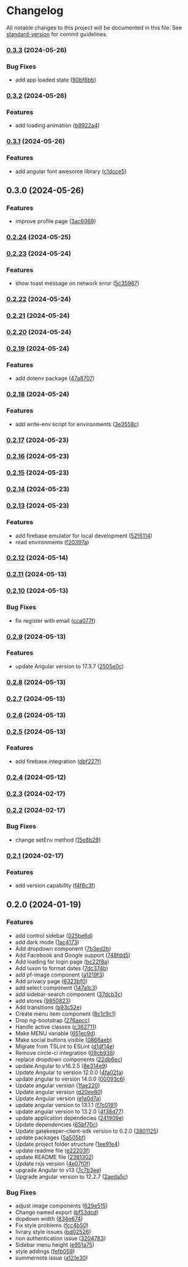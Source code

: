 # Changelog

All notable changes to this project will be documented in this file. See [standard-version](https://github.com/conventional-changelog/standard-version) for commit guidelines.

### [0.3.3](https://github.com/erdkse/adminlte-3-angular/compare/v0.3.2...v0.3.3) (2024-05-26)


### Bug Fixes

* add app loaded state ([90bf6bb](https://github.com/erdkse/adminlte-3-angular/commit/90bf6bb54505330e1263bf20e66d57665d852734))

### [0.3.2](https://github.com/erdkse/adminlte-3-angular/compare/v0.3.1...v0.3.2) (2024-05-26)


### Features

* add loading animation ([b8922a4](https://github.com/erdkse/adminlte-3-angular/commit/b8922a480c74896bdf6216be76772b4dbb282487))

### [0.3.1](https://github.com/erdkse/adminlte-3-angular/compare/v0.3.0...v0.3.1) (2024-05-26)


### Features

* add angular font awesome library ([c1dcce5](https://github.com/erdkse/adminlte-3-angular/commit/c1dcce59d57fcdf47185f126a78b2cf418bb68a1))

## 0.3.0 (2024-05-26)


### Features

* improve profile page ([3ac6069](https://github.com/erdkse/adminlte-3-angular/commit/3ac6069019513228f0670437e42583bac7fc2e78))

### [0.2.24](https://github.com/erdkse/adminlte-3-angular/compare/v0.2.23...v0.2.24) (2024-05-25)

### [0.2.23](https://github.com/erdkse/adminlte-3-angular/compare/v0.2.22...v0.2.23) (2024-05-24)


### Features

* show toast message on network error ([5c35967](https://github.com/erdkse/adminlte-3-angular/commit/5c35967162a399695962a77df98fd207e9c429a2))

### [0.2.22](https://github.com/erdkse/adminlte-3-angular/compare/v0.2.21...v0.2.22) (2024-05-24)

### [0.2.21](https://github.com/erdkse/adminlte-3-angular/compare/v0.2.20...v0.2.21) (2024-05-24)

### [0.2.20](https://github.com/erdkse/adminlte-3-angular/compare/v0.2.19...v0.2.20) (2024-05-24)

### [0.2.19](https://github.com/erdkse/adminlte-3-angular/compare/v0.2.18...v0.2.19) (2024-05-24)


### Features

* add dotenv package ([47a8707](https://github.com/erdkse/adminlte-3-angular/commit/47a8707bd146e2b7ff00e70caed84d215b759f32))

### [0.2.18](https://github.com/erdkse/adminlte-3-angular/compare/v0.2.17...v0.2.18) (2024-05-24)


### Features

* add write-env script for environments ([3e3558c](https://github.com/erdkse/adminlte-3-angular/commit/3e3558c263939a3dbca56c0ff8100fd80b45b255))

### [0.2.17](https://github.com/erdkse/adminlte-3-angular/compare/v0.2.16...v0.2.17) (2024-05-23)

### [0.2.16](https://github.com/erdkse/adminlte-3-angular/compare/v0.2.15...v0.2.16) (2024-05-23)

### [0.2.15](https://github.com/erdkse/adminlte-3-angular/compare/v0.2.14...v0.2.15) (2024-05-23)

### [0.2.14](https://github.com/erdkse/adminlte-3-angular/compare/v0.2.13...v0.2.14) (2024-05-23)

### [0.2.13](https://github.com/erdkse/adminlte-3-angular/compare/v0.2.12...v0.2.13) (2024-05-23)


### Features

* add firebase emulator for local development ([52f6114](https://github.com/erdkse/adminlte-3-angular/commit/52f6114875ebc908643e064bf078e0db433b1620))
* read environments ([f20397a](https://github.com/erdkse/adminlte-3-angular/commit/f20397ad103e1289dd0230acf3be60f6bb1f6f64))

### [0.2.12](https://github.com/erdkse/adminlte-3-angular/compare/v0.2.11...v0.2.12) (2024-05-14)

### [0.2.11](https://github.com/erdkse/adminlte-3-angular/compare/v0.2.10...v0.2.11) (2024-05-13)

### [0.2.10](https://github.com/erdkse/adminlte-3-angular/compare/v0.2.9...v0.2.10) (2024-05-13)


### Bug Fixes

* fix register with email ([cca077f](https://github.com/erdkse/adminlte-3-angular/commit/cca077f5209921252f902fdf2d3eba1dd48f2d9f))

### [0.2.9](https://github.com/erdkse/adminlte-3-angular/compare/v0.2.8...v0.2.9) (2024-05-13)


### Features

* update Angular version to 17.3.7 ([2505e0c](https://github.com/erdkse/adminlte-3-angular/commit/2505e0c584c0d9191fc2c290a27ca1f9987ddbd6))

### [0.2.8](https://github.com/erdkse/adminlte-3-angular/compare/v0.2.7...v0.2.8) (2024-05-13)

### [0.2.7](https://github.com/erdkse/adminlte-3-angular/compare/v0.2.6...v0.2.7) (2024-05-13)

### [0.2.6](https://github.com/erdkse/adminlte-3-angular/compare/v0.2.5...v0.2.6) (2024-05-13)

### [0.2.5](https://github.com/erdkse/adminlte-3-angular/compare/v0.2.4...v0.2.5) (2024-05-13)


### Features

* add firebase integration ([dbf227f](https://github.com/erdkse/adminlte-3-angular/commit/dbf227fd5c8939c064f06b88ce3c3dde1f4f994b))

### [0.2.4](https://github.com/erdkse/adminlte-3-angular/compare/v0.2.3...v0.2.4) (2024-05-12)

### [0.2.3](https://github.com/erdkse/adminlte-3-angular/compare/v0.2.2...v0.2.3) (2024-02-17)

### [0.2.2](https://github.com/erdkse/adminlte-3-angular/compare/v0.2.1...v0.2.2) (2024-02-17)


### Bug Fixes

* change setEnv method ([15e8b29](https://github.com/erdkse/adminlte-3-angular/commit/15e8b29de769ac2a759761c54fb9d04c239db8fd))

### [0.2.1](https://github.com/erdkse/adminlte-3-angular/compare/v0.2.0...v0.2.1) (2024-02-17)


### Features

* add version capability ([f4f6c3f](https://github.com/erdkse/adminlte-3-angular/commit/f4f6c3f7655fdd49eaa18b8a6019c3e6207171fe))

## 0.2.0 (2024-01-19)


### Features

* add control sidebar ([025be6d](https://github.com/erdkse/adminlte-3-angular/commit/025be6d353cd028c88b2cbd85c7b2f1331ccc202))
* add dark mode ([1ac4173](https://github.com/erdkse/adminlte-3-angular/commit/1ac4173fb5876317f1b5e6a984c51afbbb99d9b9))
* Add dropdown component ([7b3ed2b](https://github.com/erdkse/adminlte-3-angular/commit/7b3ed2b73497e38c408158d5051beb801a217188))
* Add Facebook and Google support ([748fdd5](https://github.com/erdkse/adminlte-3-angular/commit/748fdd5602449059c6e89794122e5f9b570da164))
* Add loading for login page ([bc22f8a](https://github.com/erdkse/adminlte-3-angular/commit/bc22f8a3637fc89b78c298fb90f4d664b95f08a1))
* Add luxon to format dates ([7dc374b](https://github.com/erdkse/adminlte-3-angular/commit/7dc374b9bb40b3ff824e17f4652a31c95e76318f))
* add pf-image component ([a1219f3](https://github.com/erdkse/adminlte-3-angular/commit/a1219f398c2950fec5c2306e6027a5a30b213599))
* Add privacy page ([6323bf0](https://github.com/erdkse/adminlte-3-angular/commit/6323bf094a88fdcb17cb7a41dd78255bcc3a1f6a))
* add select component ([147a1c3](https://github.com/erdkse/adminlte-3-angular/commit/147a1c35fb43a1f59db71574f3dc2f10879ab97a))
* add sidebar-search component ([37dcb3c](https://github.com/erdkse/adminlte-3-angular/commit/37dcb3c924e4881b7d152e3dabe9ffe1a12be4a5))
* add stores ([9850823](https://github.com/erdkse/adminlte-3-angular/commit/985082331d3eeca1c881cdf26fb20fd20a6ce8db))
* Add transitions ([b93c52e](https://github.com/erdkse/adminlte-3-angular/commit/b93c52e9de0f0e18b5bbb88f5a5b9aa19302335b))
* Create menu item component ([8c1c9c1](https://github.com/erdkse/adminlte-3-angular/commit/8c1c9c1be82e4f02428f4e82e32a19b9a90f8efe))
* Drop ng-bootstrap ([276aecc](https://github.com/erdkse/adminlte-3-angular/commit/276aecc83379c5d8bfd993f774ec7eada3dd19d9))
* Handle active classes ([c362711](https://github.com/erdkse/adminlte-3-angular/commit/c36271151a3aebc3515389b5683e5a971e6dc7bd))
* Make MENU variable ([651ec9d](https://github.com/erdkse/adminlte-3-angular/commit/651ec9dde69b7ca3ddfae7ce26f73e1b7eb35d46))
* Make social buttons visible ([0866aeb](https://github.com/erdkse/adminlte-3-angular/commit/0866aeb1055010b73288105797a1f6f7887ff46f))
* Migrate from TSLint to ESLint ([d1df14e](https://github.com/erdkse/adminlte-3-angular/commit/d1df14ed8fb63c999a1b5edac48c9cbd380b8a11))
* Remove circle-ci integration ([09cb938](https://github.com/erdkse/adminlte-3-angular/commit/09cb938e7fad80bbd7d1446c057116cffe55127c))
* replace dropdown components ([22db6ec](https://github.com/erdkse/adminlte-3-angular/commit/22db6ec19f72d85c6ce9413baa0cf49d099663f7))
* update Angular to v16.2.5 ([8e314e9](https://github.com/erdkse/adminlte-3-angular/commit/8e314e9d4b3637d6d11d1e05d86723b8a59b9108))
* Update Angular to version 12.0.0 ([4fa02fa](https://github.com/erdkse/adminlte-3-angular/commit/4fa02fa100ed6b144c8b4145383d5de9af3fb2c4))
* update angular to version 14.0.0 ([00093c6](https://github.com/erdkse/adminlte-3-angular/commit/00093c695353943aedd38e96e977afa10571ca4d))
* Update angular version ([1fae220](https://github.com/erdkse/adminlte-3-angular/commit/1fae22008fcd6d098baaf54d2c223f365269482c))
* Update angular version ([d20ee80](https://github.com/erdkse/adminlte-3-angular/commit/d20ee8041e2280dc651b13ea952becfb4f100f66))
* Update Angular version ([e1a0d7a](https://github.com/erdkse/adminlte-3-angular/commit/e1a0d7ace2f26fd2d7947f467631f6a2fd499188))
* update angular version to 13.1.1 ([f7c0191](https://github.com/erdkse/adminlte-3-angular/commit/f7c019178928ad310feceba59b7f2ca6247e9b36))
* update angular version to 13.2.0 ([4f38d77](https://github.com/erdkse/adminlte-3-angular/commit/4f38d77b9b131e06331bfa2db1eb88b43388c28d))
* update application dependecies ([241909e](https://github.com/erdkse/adminlte-3-angular/commit/241909eed11b4b5beacfb08fa16a9dae2f53b266))
* Update dependencies ([65bf70c](https://github.com/erdkse/adminlte-3-angular/commit/65bf70c910230285a9862759edb1b16344ee2037))
* Update gatekeeper-client-sdk version to 0.2.0 ([3801125](https://github.com/erdkse/adminlte-3-angular/commit/3801125df1fc81ddf69203a82a12a12461e36ec5))
* update packages ([5a505bf](https://github.com/erdkse/adminlte-3-angular/commit/5a505bf0e2210a4e7c4755b5b457a14caaf122a2))
* Update project folder structure ([1ee91e4](https://github.com/erdkse/adminlte-3-angular/commit/1ee91e45dab0aafa488a3b9926141f63398246d6))
* update readme file ([e22203f](https://github.com/erdkse/adminlte-3-angular/commit/e22203f53ae2e2d7aad86c0b8772ab27db532869))
* update README file ([2381302](https://github.com/erdkse/adminlte-3-angular/commit/2381302ffa484d8fe60800907d3dadcce0074476))
* Update rxjs version ([4e07f0f](https://github.com/erdkse/adminlte-3-angular/commit/4e07f0f83ffe5dc76262f62d2c2896e8ce13e4a8))
* upgrade Angular to v13 ([7c7b3ee](https://github.com/erdkse/adminlte-3-angular/commit/7c7b3eea5a639ae7ae0776c72b5f5183316e4b43))
* Upgrade angular version to 12.2.7 ([2aeda5c](https://github.com/erdkse/adminlte-3-angular/commit/2aeda5c07a511bd6ba4a1ba0cb5bb90337923063))


### Bug Fixes

* adjust image components ([629e515](https://github.com/erdkse/adminlte-3-angular/commit/629e5151b4579b52a43b71ea282d3e961ffc4b32))
* Change named export ([bf53dcd](https://github.com/erdkse/adminlte-3-angular/commit/bf53dcd4ec2ceb16436a4eae18a94a9c3ec9e919))
* dopdown width ([834e674](https://github.com/erdkse/adminlte-3-angular/commit/834e674b794463a959790a3b564afd5c673687f3))
* Fix style problems ([fcc4b50](https://github.com/erdkse/adminlte-3-angular/commit/fcc4b500c6bb71255c02f2883b7589915b3dec5c))
* livrary style issues ([bd02526](https://github.com/erdkse/adminlte-3-angular/commit/bd02526f5671a940b6422df934d7888f7307826c))
* non authentication issue ([3204783](https://github.com/erdkse/adminlte-3-angular/commit/32047835ef3ec271ba29db7ea08dff012014b616))
* Sidebar menu height ([e951a75](https://github.com/erdkse/adminlte-3-angular/commit/e951a7589fc543876f451143f71e1ab6358ed9ee))
* style addings ([fefb059](https://github.com/erdkse/adminlte-3-angular/commit/fefb05906a9ef566608b60416d17ae01be6d0272))
* summernote issue ([a121e30](https://github.com/erdkse/adminlte-3-angular/commit/a121e3066aa0a5ee7e2f607f960859a439e97b21))
